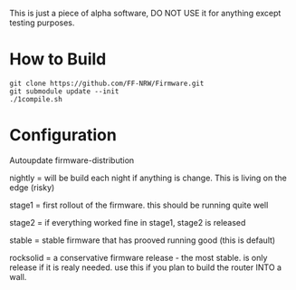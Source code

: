 
This is just a piece of alpha software, DO NOT USE it for anything except testing purposes.

# How to Build

`git clone https://github.com/FF-NRW/Firmware.git`  
`git submodule update --init`  
`./1compile.sh`  

# Configuration
Autoupdate firmware-distribution

nightly = will be build each night if anything is change. This is living on the edge (risky)

stage1 = first rollout of the firmware. this should be running quite well

stage2 = if everything worked fine in stage1, stage2 is released

stable = stable firmware that has prooved running good (this is default)

rocksolid = a conservative firmware release - the most stable. is only release if it is realy needed. use this if you plan to build the router INTO a wall.

